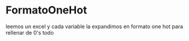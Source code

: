 # FormatoOneHot
leemos un excel y cada variable la expandimos en formato one hot para rellenar de 0's todo
